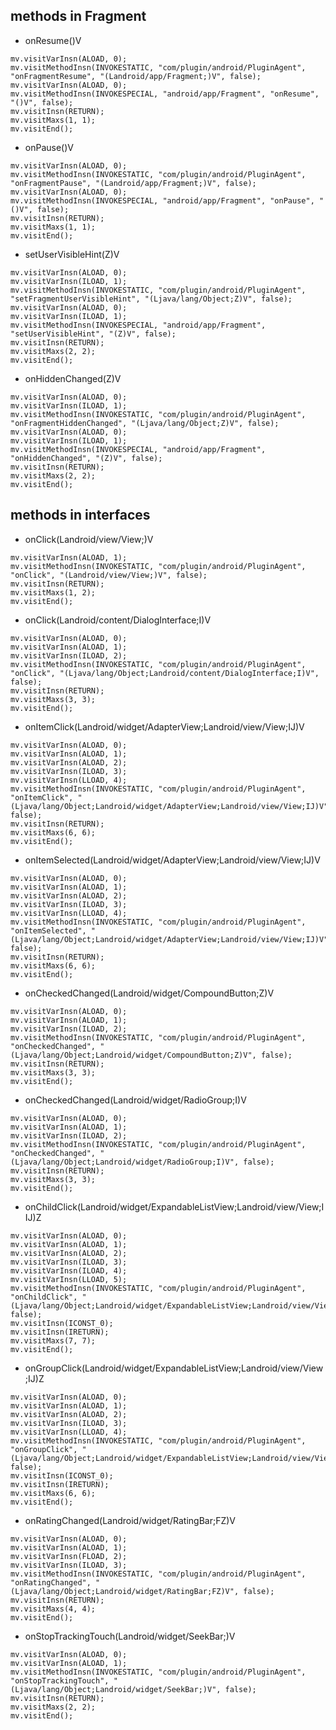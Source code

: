 ## methods in Fragment

- onResume()V

```
mv.visitVarInsn(ALOAD, 0);
mv.visitMethodInsn(INVOKESTATIC, "com/plugin/android/PluginAgent", "onFragmentResume", "(Landroid/app/Fragment;)V", false);
mv.visitVarInsn(ALOAD, 0);
mv.visitMethodInsn(INVOKESPECIAL, "android/app/Fragment", "onResume", "()V", false);
mv.visitInsn(RETURN);
mv.visitMaxs(1, 1);
mv.visitEnd();
```

- onPause()V

```
mv.visitVarInsn(ALOAD, 0);
mv.visitMethodInsn(INVOKESTATIC, "com/plugin/android/PluginAgent", "onFragmentPause", "(Landroid/app/Fragment;)V", false);
mv.visitVarInsn(ALOAD, 0);
mv.visitMethodInsn(INVOKESPECIAL, "android/app/Fragment", "onPause", "()V", false);
mv.visitInsn(RETURN);
mv.visitMaxs(1, 1);
mv.visitEnd();
```

- setUserVisibleHint(Z)V

```
mv.visitVarInsn(ALOAD, 0);
mv.visitVarInsn(ILOAD, 1);
mv.visitMethodInsn(INVOKESTATIC, "com/plugin/android/PluginAgent", "setFragmentUserVisibleHint", "(Ljava/lang/Object;Z)V", false);
mv.visitVarInsn(ALOAD, 0);
mv.visitVarInsn(ILOAD, 1);
mv.visitMethodInsn(INVOKESPECIAL, "android/app/Fragment", "setUserVisibleHint", "(Z)V", false);
mv.visitInsn(RETURN);
mv.visitMaxs(2, 2);
mv.visitEnd();
```

- onHiddenChanged(Z)V

```
mv.visitVarInsn(ALOAD, 0);
mv.visitVarInsn(ILOAD, 1);
mv.visitMethodInsn(INVOKESTATIC, "com/plugin/android/PluginAgent", "onFragmentHiddenChanged", "(Ljava/lang/Object;Z)V", false);
mv.visitVarInsn(ALOAD, 0);
mv.visitVarInsn(ILOAD, 1);
mv.visitMethodInsn(INVOKESPECIAL, "android/app/Fragment", "onHiddenChanged", "(Z)V", false);
mv.visitInsn(RETURN);
mv.visitMaxs(2, 2);
mv.visitEnd();
```

## methods in interfaces

- onClick(Landroid/view/View;)V

```
mv.visitVarInsn(ALOAD, 1);
mv.visitMethodInsn(INVOKESTATIC, "com/plugin/android/PluginAgent", "onClick", "(Landroid/view/View;)V", false);
mv.visitInsn(RETURN);
mv.visitMaxs(1, 2);
mv.visitEnd();
```

- onClick(Landroid/content/DialogInterface;I)V

```
mv.visitVarInsn(ALOAD, 0);
mv.visitVarInsn(ALOAD, 1);
mv.visitVarInsn(ILOAD, 2);
mv.visitMethodInsn(INVOKESTATIC, "com/plugin/android/PluginAgent", "onClick", "(Ljava/lang/Object;Landroid/content/DialogInterface;I)V", false);
mv.visitInsn(RETURN);
mv.visitMaxs(3, 3);
mv.visitEnd();
```

- onItemClick(Landroid/widget/AdapterView;Landroid/view/View;IJ)V

```
mv.visitVarInsn(ALOAD, 0);
mv.visitVarInsn(ALOAD, 1);
mv.visitVarInsn(ALOAD, 2);
mv.visitVarInsn(ILOAD, 3);
mv.visitVarInsn(LLOAD, 4);
mv.visitMethodInsn(INVOKESTATIC, "com/plugin/android/PluginAgent", "onItemClick", "(Ljava/lang/Object;Landroid/widget/AdapterView;Landroid/view/View;IJ)V", false);
mv.visitInsn(RETURN);
mv.visitMaxs(6, 6);
mv.visitEnd();
```

- onItemSelected(Landroid/widget/AdapterView;Landroid/view/View;IJ)V

```
mv.visitVarInsn(ALOAD, 0);
mv.visitVarInsn(ALOAD, 1);
mv.visitVarInsn(ALOAD, 2);
mv.visitVarInsn(ILOAD, 3);
mv.visitVarInsn(LLOAD, 4);
mv.visitMethodInsn(INVOKESTATIC, "com/plugin/android/PluginAgent", "onItemSelected", "(Ljava/lang/Object;Landroid/widget/AdapterView;Landroid/view/View;IJ)V", false);
mv.visitInsn(RETURN);
mv.visitMaxs(6, 6);
mv.visitEnd();
```

- onCheckedChanged(Landroid/widget/CompoundButton;Z)V

```
mv.visitVarInsn(ALOAD, 0);
mv.visitVarInsn(ALOAD, 1);
mv.visitVarInsn(ILOAD, 2);
mv.visitMethodInsn(INVOKESTATIC, "com/plugin/android/PluginAgent", "onCheckedChanged", "(Ljava/lang/Object;Landroid/widget/CompoundButton;Z)V", false);
mv.visitInsn(RETURN);
mv.visitMaxs(3, 3);
mv.visitEnd();
```

- onCheckedChanged(Landroid/widget/RadioGroup;I)V

```
mv.visitVarInsn(ALOAD, 0);
mv.visitVarInsn(ALOAD, 1);
mv.visitVarInsn(ILOAD, 2);
mv.visitMethodInsn(INVOKESTATIC, "com/plugin/android/PluginAgent", "onCheckedChanged", "(Ljava/lang/Object;Landroid/widget/RadioGroup;I)V", false);
mv.visitInsn(RETURN);
mv.visitMaxs(3, 3);
mv.visitEnd();
```


- onChildClick(Landroid/widget/ExpandableListView;Landroid/view/View;IIJ)Z

```
mv.visitVarInsn(ALOAD, 0);
mv.visitVarInsn(ALOAD, 1);
mv.visitVarInsn(ALOAD, 2);
mv.visitVarInsn(ILOAD, 3);
mv.visitVarInsn(ILOAD, 4);
mv.visitVarInsn(LLOAD, 5);
mv.visitMethodInsn(INVOKESTATIC, "com/plugin/android/PluginAgent", "onChildClick", "(Ljava/lang/Object;Landroid/widget/ExpandableListView;Landroid/view/View;IIJ)V", false);
mv.visitInsn(ICONST_0);
mv.visitInsn(IRETURN);
mv.visitMaxs(7, 7);
mv.visitEnd();
```

- onGroupClick(Landroid/widget/ExpandableListView;Landroid/view/View;IJ)Z

```
mv.visitVarInsn(ALOAD, 0);
mv.visitVarInsn(ALOAD, 1);
mv.visitVarInsn(ALOAD, 2);
mv.visitVarInsn(ILOAD, 3);
mv.visitVarInsn(LLOAD, 4);
mv.visitMethodInsn(INVOKESTATIC, "com/plugin/android/PluginAgent", "onGroupClick", "(Ljava/lang/Object;Landroid/widget/ExpandableListView;Landroid/view/View;IJ)V", false);
mv.visitInsn(ICONST_0);
mv.visitInsn(IRETURN);
mv.visitMaxs(6, 6);
mv.visitEnd();
```

- onRatingChanged(Landroid/widget/RatingBar;FZ)V

```
mv.visitVarInsn(ALOAD, 0);
mv.visitVarInsn(ALOAD, 1);
mv.visitVarInsn(FLOAD, 2);
mv.visitVarInsn(ILOAD, 3);
mv.visitMethodInsn(INVOKESTATIC, "com/plugin/android/PluginAgent", "onRatingChanged", "(Ljava/lang/Object;Landroid/widget/RatingBar;FZ)V", false);
mv.visitInsn(RETURN);
mv.visitMaxs(4, 4);
mv.visitEnd();
```

- onStopTrackingTouch(Landroid/widget/SeekBar;)V

```
mv.visitVarInsn(ALOAD, 0);
mv.visitVarInsn(ALOAD, 1);
mv.visitMethodInsn(INVOKESTATIC, "com/plugin/android/PluginAgent", "onStopTrackingTouch", "(Ljava/lang/Object;Landroid/widget/SeekBar;)V", false);
mv.visitInsn(RETURN);
mv.visitMaxs(2, 2);
mv.visitEnd();
```

    
